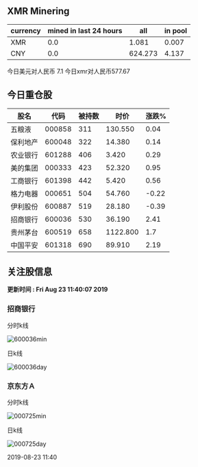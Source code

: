 ## XMR Minering

|currency|mined in last 24 hours|all|in pool|
|---|---|---|---|
|XMR|0.0|1.081|0.007|
|CNY|0.0|624.273|4.137|

今日美元对人民币 7.1	今日xmr对人民币577.67


## 今日重仓股 

|股名|代码|被持数|时价|涨跌%|
|---|---|---|---|---|
|五粮液|000858|311|130.550|0.04|
|保利地产|600048|322|14.380|0.14|
|农业银行|601288|406|3.420|0.29|
|美的集团|000333|423|52.320|0.95|
|工商银行|601398|442|5.420|0.56|
|格力电器|000651|504|54.760|-0.22|
|伊利股份|600887|519|28.180|-0.39|
|招商银行|600036|530|36.190|2.41|
|贵州茅台|600519|658|1122.800|1.7|
|中国平安|601318|690|89.910|2.19|

## 关注股信息
**更新时间 : Fri Aug 23 11:40:07 2019**
### 招商银行 
分时k线

![600036min](http://image.sinajs.cn/newchart/min/n/sh600036.gif)

日k线

![600036day](http://image.sinajs.cn/newchart/daily/n/sh600036.gif)

### 京东方Ａ 
分时k线

![000725min](http://image.sinajs.cn/newchart/min/n/sz000725.gif)

日k线

![000725day](http://image.sinajs.cn/newchart/daily/n/sz000725.gif)

2019-08-23 11:40